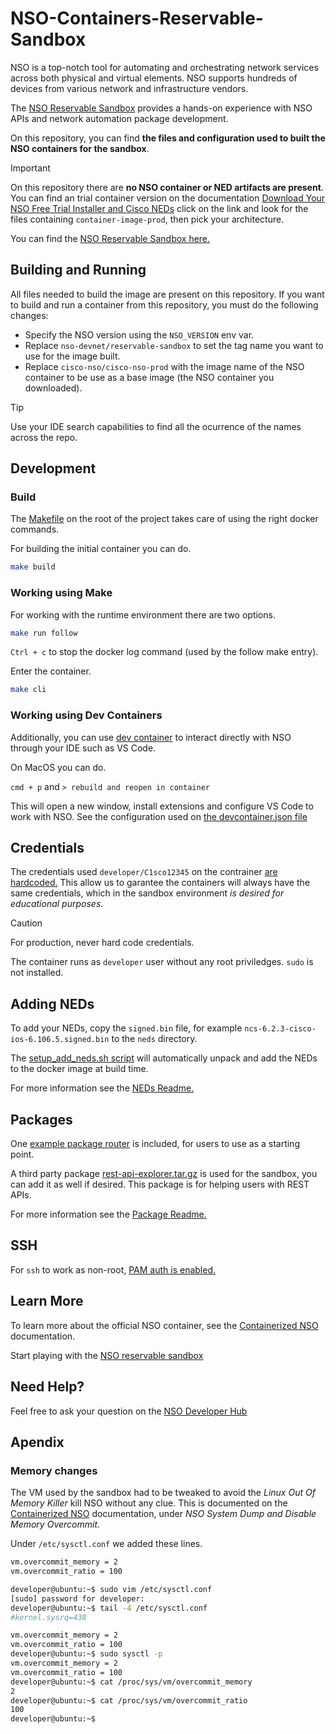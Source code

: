 # NSO-Containers-Reservable-Sandbox

NSO is a top-notch tool for automating and orchestrating network services across both physical and virtual elements. NSO supports hundreds of devices from various network and infrastructure vendors.

The [NSO Reservable Sandbox](https://devnetsandbox.cisco.com/DevNet/catalog/nso-sandbox_nso) provides a hands-on experience with NSO APIs and network automation package development.

On this repository, you can find **the files and configuration used to built the NSO containers for the sandbox**.

> [!IMPORTANT]
> On this repository there are **no NSO container or NED artifacts are present**. You can find an trial container version on the documentation [Download Your NSO Free Trial Installer and Cisco NEDs](https://developer.cisco.com/docs/nso/getting-and-installing-nso/#download-your-nso-free-trial-installer-and-cisco-neds) click on the link and look for the files containing `container-image-prod`, then pick your architecture.

You can find the [NSO Reservable Sandbox here.](https://devnetsandbox.cisco.com/DevNet/catalog/nso-sandbox_nso)

## Building and Running

All files needed to build the image are present on this repository. If you want to build and run a container from this repository, you must do the following changes:

- Specify the NSO version using the `NSO_VERSION` env var.
- Replace `nso-devnet/reservable-sandbox` to set the tag name you want to use for the image built.
- Replace `cisco-nso/cisco-nso-prod` with the image name of the NSO container to be use as a base image (the NSO container you downloaded).

> [!TIP]
> Use your IDE search capabilities to find all the ocurrence of the names across the repo.

## Development

### Build

The [Makefile](Makefile) on the root of the project takes care of using the right docker commands.

For building the initial container you can do.

```bash
make build
```

### Working using Make

For working with the runtime environment there are two options.

```bash
make run follow
```

`Ctrl + c` to stop the docker log command (used by the follow make entry).

Enter the container.

```bash
make cli
```

### Working using Dev Containers

Additionally, you can use [dev container](https://containers.dev/) to interact directly with NSO through your IDE such as VS Code.

On MacOS you can do.

`cmd + p` and `> rebuild and reopen in container`

This will open a new window, install extensions and configure VS Code to work with NSO. See the configuration used on [the devcontainer.json file](.devcontainer/devcontainer.json)

## Credentials

The credentials used `developer/C1sco12345` on the contrainer [are hardcoded.](Dockerfile#L23) This allow us to garantee the containers will always have the same credentials, which in the sandbox environment _is desired for educational purposes._

> [!CAUTION]
> For production, never hard code credentials.

The container runs as `developer` user without any root priviledges. `sudo` is not installed.

## Adding NEDs

To add your NEDs, copy the `signed.bin` file, for example `ncs-6.2.3-cisco-ios-6.106.5.signed.bin` to the `neds` directory.

The [setup_add_neds.sh script](scripts/setup_add_neds.sh) will automatically unpack and add the NEDs to the docker image at build time.

For more information see the [NEDs Readme.](neds/README.md)

## Packages

One [example package router](packages/router) is included, for users to use as a starting point.

A third party package [rest-api-explorer.tar.gz](https://gitlab.com/nso-developer/rest-api-explorer/-/tree/master) is used for the sandbox, you can add it as well if desired. This package is for helping users with REST APIs.

For more information see the [Package Readme.](packages/README.md)

## SSH

For `ssh` to work as non-root, [PAM auth is enabled.](config/ssh/sshd_config#L96)

## Learn More

To learn more about the official NSO container, see the [Containerized NSO](https://developer.cisco.com/docs/nso/guides/containerized-nso) documentation.

Start playing with the [NSO reservable sandbox](https://devnetsandbox.cisco.com/DevNet/catalog/nso-sandbox_nso)

## Need Help?

Feel free to ask your question on the [NSO Developer Hub](https://community.cisco.com/t5/nso-developer-hub/ct-p/5672j-dev-nso)

## Apendix

### Memory changes

The VM used by the sandbox had to be tweaked to avoid the _Linux Out Of Memory Killer_ kill NSO without any clue. This is documented on the [Containerized NSO](https://developer.cisco.com/docs/nso/guides/containerized-nso/#administrative-information) documentation, under _NSO System Dump and Disable Memory Overcommit_.

Under `/etc/sysctl.conf` we added these lines.

```bash
vm.overcommit_memory = 2
vm.overcommit_ratio = 100
```

```bash
developer@ubuntu:~$ sudo vim /etc/sysctl.conf
[sudo] password for developer:
developer@ubuntu:~$ tail -4 /etc/sysctl.conf
#kernel.sysrq=438

vm.overcommit_memory = 2
vm.overcommit_ratio = 100
developer@ubuntu:~$ sudo sysctl -p
vm.overcommit_memory = 2
vm.overcommit_ratio = 100
developer@ubuntu:~$ cat /proc/sys/vm/overcommit_memory
2
developer@ubuntu:~$ cat /proc/sys/vm/overcommit_ratio
100
developer@ubuntu:~$
```
